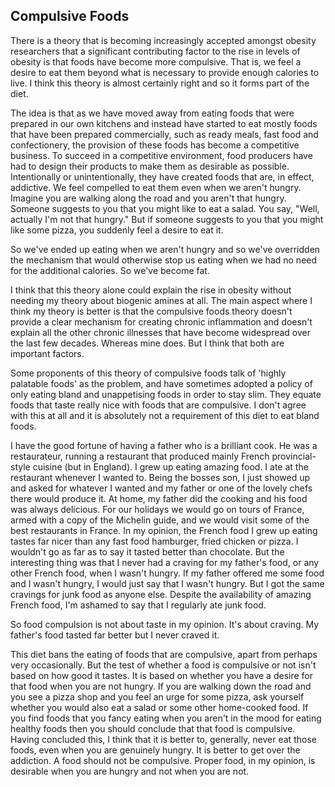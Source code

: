 <a name="compulsive"></a>
## Compulsive Foods

There is a theory that is becoming increasingly accepted amongst obesity researchers that a significant contributing factor to the rise in levels of obesity is that foods have become more compulsive. That is, we feel a desire to eat them beyond what is necessary to provide enough calories to live. I think this theory is almost certainly right and so it forms part of the diet.

The idea is that as we have moved away from eating foods that were prepared in our own kitchens and instead have started to eat mostly foods that have been prepared commercially, such as ready meals, fast food and confectionery, the provision of these foods has become a competitive business. To succeed in a competitive environment, food producers have had to design their products to make them as desirable as possible. Intentionally or unintentionally, they have created foods that are, in effect, addictive. We feel compelled to eat them even when we aren't hungry. Imagine you are walking along the road and you aren't that hungry. Someone suggests to you that you might like to eat a salad. You say, "Well, actually I'm not that hungry." But if someone suggests to you that you might like some pizza, you suddenly feel a desire to eat it. 

So we've ended up eating when we aren't hungry and so we've overridden the mechanism that would otherwise stop us eating when we had no need for the additional calories. So we've become fat.

I think that this theory alone could explain the rise in obesity without needing my theory about biogenic amines at all. The main aspect where I think my theory is better is that the compulsive foods theory doesn't provide a clear mechanism for creating chronic inflammation and doesn't explain all the other chronic illnesses that have become widespread over the last few decades. Whereas mine does. But I think that both are important factors. 

Some proponents of this theory of compulsive foods talk of 'highly palatable foods' as the problem, and have sometimes adopted a policy of only eating bland and unappetising foods in order to stay slim. They equate foods that taste really nice with foods that are compulsive. I don't agree with this at all and it is absolutely not a requirement of this diet to eat bland foods.

I have the good fortune of having a father who is a brilliant cook. He was a restaurateur, running a restaurant that produced mainly French provincial-style cuisine (but in England). I grew up eating amazing food. I ate at the restaurant whenever I wanted to. Being the bosses son, I just showed up and asked for whatever I wanted and my father or one of the lovely chefs there would produce it. At home, my father did the cooking and his food was always delicious. For our holidays we would go on tours of France, armed with a copy of the Michelin guide, and we would visit some of the best restaurants in France. In my opinion, the French food I grew up eating tastes far nicer than any fast food hamburger, fried chicken or pizza. I wouldn't go as far as to say it tasted better than chocolate. But the interesting thing was that I never had a craving for my father's food, or any other French food, when I wasn't hungry. If my father offered me some food and I wasn't hungry, I would just say that I wasn't hungry. But I got the same cravings for junk food as anyone else. Despite the availability of amazing French food, I'm ashamed to say that I regularly ate junk food.

So food compulsion is not about taste in my opinion. It's about craving. My father's food tasted far better but I never craved it.

This diet bans the eating of foods that are compulsive, apart from perhaps very occasionally. But the test of whether a food is compulsive or not isn't based on how good it tastes. It is based on whether you have a desire for that food when you are not hungry. If you are walking down the road and you see a pizza shop and you feel an urge for some pizza, ask yourself whether you would also eat a salad or some other home-cooked food. If you find foods that you fancy eating when you aren't in the mood for eating healthy foods then you should conclude that that food is compulsive. Having concluded this, I think that it is better to, generally, never eat those foods, even when you are genuinely hungry. It is better to get over the addiction. A food should not be compulsive. Proper food, in my opinion, is desirable when you are hungry and not when you are not.

